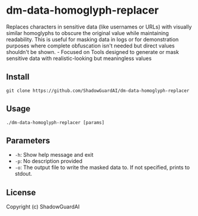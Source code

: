 # dm-data-homoglyph-replacer
Replaces characters in sensitive data (like usernames or URLs) with visually similar homoglyphs to obscure the original value while maintaining readability. This is useful for masking data in logs or for demonstration purposes where complete obfuscation isn't needed but direct values shouldn't be shown. - Focused on Tools designed to generate or mask sensitive data with realistic-looking but meaningless values

## Install
`git clone https://github.com/ShadowGuardAI/dm-data-homoglyph-replacer`

## Usage
`./dm-data-homoglyph-replacer [params]`

## Parameters
- `-h`: Show help message and exit
- `-p`: No description provided
- `-o`: The output file to write the masked data to. If not specified, prints to stdout.

## License
Copyright (c) ShadowGuardAI
